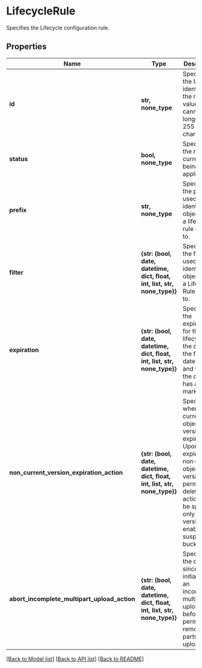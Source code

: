 # LifecycleRule

Specifies the Lifecycle configuration rule.

## Properties
Name | Type | Description | Notes
------------ | ------------- | ------------- | -------------
**id** | **str, none_type** | Specifies the Unique identifier for the rule. The value cannot be longer than 255 characters. | 
**status** | **bool, none_type** | Specifies if the rule is currently being applied. | 
**prefix** | **str, none_type** | Specifies the prefix used to identify objects that a lifecycle rule applies to. | [optional] 
**filter** | **{str: (bool, date, datetime, dict, float, int, list, str, none_type)}** | Specifies the filter used to identify objects that a Lifecycle Rule applies to. | [optional] 
**expiration** | **{str: (bool, date, datetime, dict, float, int, list, str, none_type)}** | Specifies the expiration for the lifecycle of the object in the form of date, days and whether the object has a delete marker. | [optional] 
**non_current_version_expiration_action** | **{str: (bool, date, datetime, dict, float, int, list, str, none_type)}** | Specifies when non-current object versions expire. Upon expiration, non-current object versions are permanently deleted. The action can be specified only in versioning enabled or suspended buckets. | [optional] 
**abort_incomplete_multipart_upload_action** | **{str: (bool, date, datetime, dict, float, int, list, str, none_type)}** | Specifies the days since the initiation of an incomplete multipart upload before permanently removing all parts of the upload. | [optional] 

[[Back to Model list]](../README.md#documentation-for-models) [[Back to API list]](../README.md#documentation-for-api-endpoints) [[Back to README]](../README.md)


